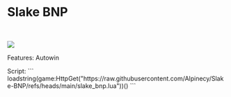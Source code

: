 <h1 style="center">Slake BNP</h1>
<br>
<p style="center"><img src="https://i.imgur.com/ZyLdAw4.jpeg"></p>
<p style="center">Features: Autowin</p>
Script:
```
loadstring(game:HttpGet("https://raw.githubusercontent.com/Alpinecy/Slake-BNP/refs/heads/main/slake_bnp.lua"))()
```
